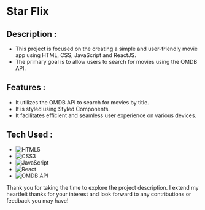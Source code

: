 # Star Flix

## Description :

- This project is focused on the creating a simple and user-friendly movie app using HTML, CSS, JavaScript and ReactJS.
- The primary goal is to allow users to search for movies using the OMDB API.

## Features :

- It utilizes the OMDB API to search for movies by title.
- It is styled using Styled Components.
- It facilitates efficient and seamless user experience on various devices.

## Tech Used :

- ![HTML5](https://img.shields.io/badge/html5-%23E34F26.svg?style=for-the-badge&logo=html5&logoColor=white)
- ![CSS3](https://img.shields.io/badge/css3-%231572B6.svg?style=for-the-badge&logo=css3&logoColor=white)
- ![JavaScript](https://img.shields.io/badge/javascript-%23323330.svg?style=for-the-badge&logo=javascript&logoColor=%23F7DF1E)
- ![React](https://img.shields.io/badge/react-%2320232a.svg?style=for-the-badge&logo=react&logoColor=%2361DAFB)
- ![OMDB API](https://www.omdbapi.com/)



Thank you for taking the time to explore the project description. I extend my heartfelt thanks for your interest and look forward to any contributions or feedback you may have!
